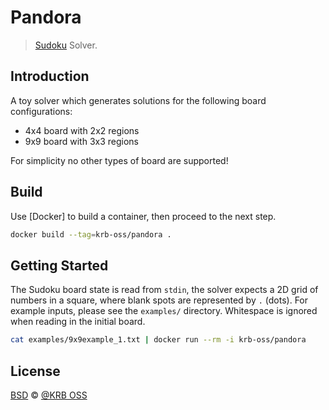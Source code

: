 # Pandora

> [Sudoku] Solver.

## Introduction

A toy solver which generates solutions for the following board configurations:

* 4x4 board with 2x2 regions
* 9x9 board with 3x3 regions

For simplicity no other types of board are supported!

## Build

Use [Docker] to build a container, then proceed to the next step.

```bash
docker build --tag=krb-oss/pandora .
```

## Getting Started

The Sudoku board state is read from `stdin`, the solver expects a 2D grid of
numbers in a square, where blank spots are represented by `.` (dots). For
example inputs, please see the `examples/` directory. Whitespace is ignored
when reading in the initial board.

```bash
cat examples/9x9example_1.txt | docker run --rm -i krb-oss/pandora
```

## License

[BSD] © [@KRB OSS]

[sudoku]: https://en.wikipedia.org/wiki/Sudoku
[boost]: https://www.boost.org/
[ubuntu]: https://ubuntu.com
[bsd]: LICENSE
[@krb oss]: https://github.com/krb-oss
